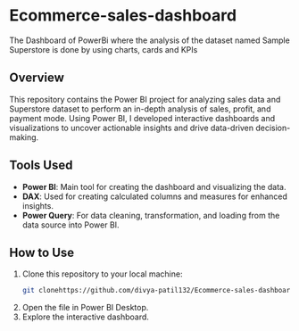 # Ecommerce-sales-dashboard

The Dashboard of PowerBi where the analysis of the dataset named Sample Superstore is done by using charts, cards and KPIs

## Overview
This repository contains the Power BI project for analyzing sales data and Superstore dataset to perform an in-depth analysis of sales, profit, and payment mode. Using Power BI, I developed interactive dashboards and visualizations to uncover actionable insights and drive data-driven decision-making.


## Tools Used

- **Power BI**: Main tool for creating the dashboard and visualizing the data.
- **DAX**: Used for creating calculated columns and measures for enhanced insights.
- **Power Query**: For data cleaning, transformation, and loading from the data source into Power BI.


 ## How to Use
1. Clone this repository to your local machine:
   ```bash
   git clonehttps://github.com/divya-patil132/Ecommerce-sales-dashboard.git
   ```
2. Open the file in Power BI Desktop.
3. Explore the interactive dashboard.
